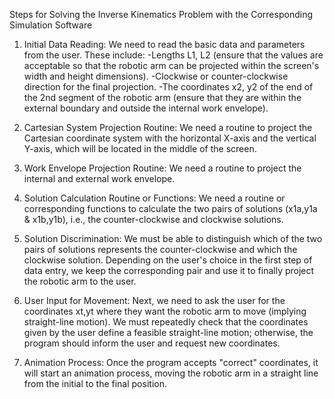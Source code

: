 Steps for Solving the Inverse Kinematics Problem with the Corresponding Simulation Software

1. Initial Data Reading: We need to read the basic data and parameters from the user.
These include:
-Lengths L1, L2 (ensure that the values are acceptable so that the robotic arm can be projected within the screen's width and height dimensions).
-Clockwise or counter-clockwise direction for the final projection.
-The coordinates x2, y2 of the end of the 2nd segment of the robotic arm (ensure that they are within the external boundary and outside the internal work envelope).

3. Cartesian System Projection Routine: We need a routine to project the Cartesian coordinate system with the horizontal X-axis and the vertical Y-axis, which will be located in the middle of the screen.

2. Work Envelope Projection Routine: We need a routine to project the internal and external work envelope.

3. Solution Calculation Routine or Functions: We need a routine or corresponding functions to calculate the two pairs of solutions (x1a,y1a & x1b,y1b), i.e., the counter-clockwise and clockwise solutions.

4. Solution Discrimination: We must be able to distinguish which of the two pairs of solutions represents the counter-clockwise and which the clockwise solution. Depending on the user's choice in the first step of data entry, we keep the corresponding pair and use it to finally project the robotic arm to the user.

5. User Input for Movement: Next, we need to ask the user for the coordinates xt,yt where they want the robotic arm to move (implying straight-line motion). We must repeatedly check that the coordinates given by the user define a feasible straight-line motion; otherwise, the program should inform the user and request new coordinates.

6. Animation Process: Once the program accepts "correct" coordinates, it will start an animation process, moving the robotic arm in a straight line from the initial to the final position.
